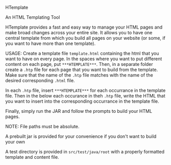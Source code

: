 HTemplate

An HTML Templating Tool

HTemplate provides a fast and easy way to manage your HTML pages and make broad changes across your entire site. It allows you to have one central template from which you build all pages on your website (or some, if you want to have more than one template).

USAGE:
Create a template file ```template.html``` containing the html that you want to have on every page. In the spaces where you want to put different content on each page, put ```***HTEMPLATE***```. Then, in a separate folder create a ```.htp``` file for each page that you want to build from the template. Make sure that the name of the ```.htp``` file matches with the name of the desired corresponding ```.html``` file.

In each ```.htp``` file, insert ```***HTEMPLATE***``` for each occurrance in the template file. Then in the below each occurance in theh ```.htp``` file, write the HTML that you want to insert into the corresponding occurrance in the template file.

Finally, simply run the JAR and follow the prompts to build your HTML pages.

NOTE: File paths must be absolute.

A prebuilt jar is provided for your convenience if you don't want to build your own

A test directory is provided in ```src/test/java/root``` with a properly formatted template and content file.

